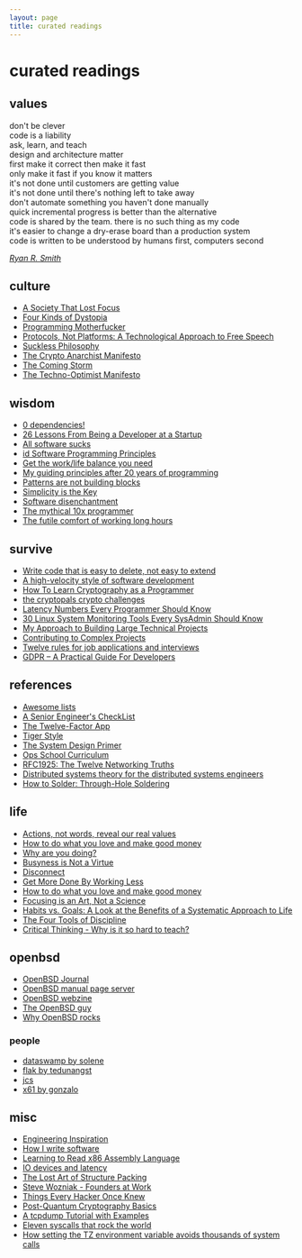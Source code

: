 ```yaml
---
layout: page
title: curated readings
---
```


# curated readings

## values

don't be clever<br>
code is a liability<br>
ask, learn, and teach<br>
design and architecture matter<br>
first make it correct then make it fast<br>
only make it fast if you know it matters<br>
it's not done until customers are getting value<br>
it's not done until there's nothing left to take away<br>
don't automate something you haven't done manually<br>
quick incremental progress is better than the alternative<br>
code is shared by the team. there is no such thing as my code<br>
it's easier to change a dry-erase board than a production system<br>
code is written to be understood by humans first, computers second<br>

[_Ryan R. Smith_](https://r.32k.io/eng-vals)

## culture
- [A Society That Lost Focus](https://ploum.net/2024-03-18-lost-focus.html)
- [Four Kinds of Dystopia](https://expressiveegg.org/four-kinds-dystopia/)
- [Programming Motherfucker](https://programming-motherfucker.com/)
- [Protocols, Not Platforms: A Technological Approach to Free Speech](https://knightcolumbia.org/content/protocols-not-platforms-a-technological-approach-to-free-speech)
- [Suckless Philosophy](https://suckless.org/philosophy/)
- [The Crypto Anarchist Manifesto](https://groups.csail.mit.edu/mac/classes/6.805/articles/crypto/cypherpunks/may-crypto-manifesto.html)
- [The Coming Storm](https://dark.fi/manifesto.html)
- [The Techno-Optimist Manifesto](https://andrewkelley.me/post/the-techno-optimist-manifesto.html)

## wisdom
- [0 dependencies!](https://www.tbray.org/ongoing/When/202x/2024/09/04/0dependencies)
- [26 Lessons From Being a Developer at a Startup](https://blog.stephanbehnke.com/26-lessons-from-being-a-developer-at-a-startup/)
- [All software sucks](http://harmful.cat-v.org/software/)
- [id Software Programming Principles](https://tomlutzenberger.github.io/id-software-programming-principles/)
- [Get the work/life balance you need](https://codewithoutrules.com/worklife/)
- [My guiding principles after 20 years of programming](https://alexewerlof.medium.com/my-guiding-principles-after-20-years-of-programming-a087dc55596c)
- [Patterns are not building blocks](http://the-whiteboard.github.io/2016/09/02/patterns.html)
- [Simplicity is the Key](http://www.extremeprogramming.org/rules/simple.html)
- [Software disenchantment](https://tonsky.me/blog/disenchantment/)
- [The mythical 10x programmer](http://antirez.com/news/112)
- [The futile comfort of working long hours](https://codewithoutrules.com/2018/02/11/working-long-hours/)

## survive
- [Write code that is easy to delete, not easy to extend](https://programmingisterrible.com/post/139222674273/write-code-that-is-easy-to-delete-not-easy-to)
- [A high-velocity style of software development](https://mihaiolteanu.me/interactive-dev)
- [How To Learn Cryptography as a Programmer](https://soatok.blog/2020/06/10/how-to-learn-cryptography-as-a-programmer/)
- [the cryptopals crypto challenges](https://cryptopals.com/)
- [Latency Numbers Every Programmer Should Know](https://colin-scott.github.io/personal_website/research/interactive_latency.html)
- [30 Linux System Monitoring Tools Every SysAdmin Should Know](https://www.cyberciti.biz/tips/top-linux-monitoring-tools.html)
- [My Approach to Building Large Technical Projects](https://mitchellh.com/writing/building-large-technical-projects)
- [Contributing to Complex Projects](https://mitchellh.com/writing/contributing-to-complex-projects)
- [Twelve rules for job applications and interviews](https://vurt.org/articles/twelve-rules/)
- [GDPR – A Practical Guide For Developers](https://techblog.bozho.net/gdpr-practical-guide-developers/)

## references
- [Awesome lists](https://github.com/sindresorhus/awesome)
- [A Senior Engineer's CheckList](https://web.archive.org/web/20240722160205/https://littleblah.com/post/2019-09-01-senior-engineer-checklist/)
- [The Twelve-Factor App](https://12factor.net/)
- [Tiger Style](https://github.com/tigerbeetle/tigerbeetle/blob/main/docs/TIGER_STYLE.md)
- [The System Design Primer](https://github.com/donnemartin/system-design-primer)
- [Ops School Curriculum](https://www.opsschool.org/)
- [RFC1925: The Twelve Networking Truths](https://www.rfc-editor.org/rfc/rfc1925)
- [Distributed systems theory for the distributed systems engineers](https://www.the-paper-trail.org/post/2014-08-09-distributed-systems-theory-for-the-distributed-systems-engineer/)
- [How to Solder: Through-Hole Soldering](https://learn.sparkfun.com/tutorials/how-to-solder-through-hole-soldering)

## life
- [Actions, not words, reveal our real values](https://sive.rs/arv)
- [How to do what you love and make good money](https://sive.rs/balance)
- [Why are you doing?](https://sive.rs/why)
- [Busyness is Not a Virtue](https://blog.idonethis.com/busyness-not-virtue/)
- [Disconnect](https://sive.rs/dc)
- [Get More Done By Working Less](https://fs.blog/get-more-done-by-working-less/)
- [How to do what you love and make good money](https://sive.rs/balance)
- [Focusing is an Art, Not a Science](https://web.archive.org/web/20230120001146/https://fs.blog/focusing-art-not-science/)
- [Habits vs. Goals: A Look at the Benefits of a Systematic Approach to Life](https://fs.blog/habits-vs-goals/)
- [The Four Tools of Discipline](https://fs.blog/the-four-tools-of-discipline/)
- [Critical Thinking - Why is it so hard to teach?](https://www.scribd.com/doc/52187953/Critical-Thinking?secret_password=2mquzbsbo6fq6txhqba5#full)

## openbsd
- [OpenBSD Journal](https://undeadly.org)
- [OpenBSD manual page server](https://man.openbsd.org/)
- [OpenBSD webzine](https://webzine.puffy.cafe/)
- [The OpenBSD guy](https://www.youtube.com/@TheOpenBSDguy)
- [Why OpenBSD rocks](https://why-openbsd.rocks/)
### people
- [dataswamp by solene](https://dataswamp.org/~solene/)
- [flak by tedunangst](https://flak.tedunangst.com/)
- [jcs](https://jcs.org/)
- [x61 by gonzalo](https://x61.ar/log/)

## misc
- [Engineering Inspiration](https://r.32k.io/eng-inspiration)
- [How I write software](https://programmingisterrible.com/post/102153932958/how-i-write-software)
- [Learning to Read x86 Assembly Language](https://patshaughnessy.net/2016/11/26/learning-to-read-x86-assembly-language)
- [IO devices and latency](https://planetscale.com/blog/io-devices-and-latency)
- [The Lost Art of Structure Packing](http://www.catb.org/esr/structure-packing/)
- [Steve Wozniak - Founders at Work](https://web.archive.org/web/20240327140802/http://www.foundersatwork.com/steve-wozniak.html)
- [Things Every Hacker Once Knew](http://www.catb.org/esr/faqs/things-every-hacker-once-knew/)
- [Post-Quantum Cryptography Basics](https://matduggan.com/post-quantum-cryptography-basics/)
- [A tcpdump Tutorial with Examples](https://danielmiessler.com/blog/tcpdump)
- [Eleven syscalls that rock the world](https://www.cloudatomiclab.com/prosyscall/)
- [How setting the TZ environment variable avoids thousands of system calls](https://blog.packagecloud.io/set-environment-variable-save-thousands-of-system-calls/)

